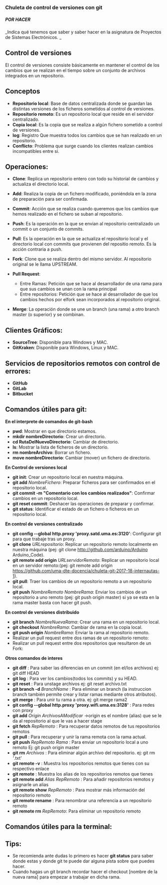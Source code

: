 ﻿### Chuleta de control de versiones con git

##### POR HACER

_Indica qué tenemos que saber y saber hacer en la asignatura de Proyectos de Sistemas Electrónicos. _

## Control de versiones
El control de versiones consiste básicamente en mantener el control de los cambios que se realizan en el tiempo sobre un conjunto de archivos integrados en un repositorio.


## Conceptos

* **Repositorio local**: Base de datos centralizada donde se guardan las distintas versiones de los ficheros sometidos al control de versiones.
* **Repositorio remoto**: Es un repositorio local que reside en el servidor centralizado.
* **Copia local**: Es la copia que se realiza a algún fichero sometido a control de versiones.
* **log**: Registro Que muestra todos los cambios que se han realizado en un repositorio.
* **Conflicto**: Problema que surge cuando los clientes realizan cambios incompatibles entre si.


## Operaciones:  

* **Clone**: Replica un repositorio entero con todo su historial de cambios y actualiza el directorio local.
* **Add**: Realiza la copia de un fichero modificado, poniéndola en la zona de preparación para ser confirmada.
* **Commit**: Acción que se realiza cuando queremos que los cambios que hemos realizado en el fichero se suban al repositorio.
* **Push**: Es la operación en la que se envian al repositorio centralizado un commit o un conjunto de commits.
* **Pull**: Es la operación en la que se actualiza el repositorio local y el directorio local con commits que provienen del repositio remoto. Es la acción contraria a push.
* **Fork**: Clone que se realiza dentro del mismo servidor. Al repositorio original se le llama UPSTREAM.
* **Pull Request**:
  - Entre Ramas: Petición que se hace al desarrollador de una rama para que sus cambios se unan con la rama principal
  - Entre repositorios: Petición que se hace al desarrollador de que los cambios hechos por elfork sean incorporados al repositorio original.

* **Merge**: La operación donde se une un branch (una rama) a otro branch master (o superior) y se combinan.

## Clientes Gráficos:

* **SourceTree**: Disponible para Windows y MAC.
* **GitKraken**: Disponible para Windows, Linux y MAC.

## Servicios de repositorios remotos con control de errores:

* **GitHub**
* **GitLab**
* **Bitbucket**

## Comandos útiles para git:

**En el interprete de comandos de git-bash**

* **pwd**: Mostrar en que directorio estamos.
* **mkdir nombreDirectorio**: Crear un directorio.
* **cd RutaDelNuevoDirectorio**: Cambiar de directorio.
* **ls**: Mostrar la lista de ficheros de un directorio.
* **rm nombreArchivo**: Borrar un fichero.
* **move nombreDirectorio**: Cambiar (mover) un fichero de directorio.

**En Control de versiones local**

* **git init**: Crear un repositorio local en nuestra máquina.
* **git add** *NombreFichero*: Preparar ficheros para ser confirmados en el repositorio local.
* **git commit -m "Comentario con los cambios realizados"**: Confirmar cambios en un repositorio local.
* **git reset commit**: Deshacer las operaciones de preparar y confirmar.
* **git status**: Identificar el estado de un fichero o ficheros en un repositorio local.

**En control de versiones centralizado**

* **git config --global http.proxy 'proxy.satd.uma.es:3120'**: Configurar git para que trabaje tras un proxy.
* **git clone** *URLrepositorio*: Replicar un repositorio remoto localmente en nuestra máquina (pej: git clone http://github.com/arduino/Arduino Arduino_Code).
*  **git remote add origin** *URLservidorRemoto*: Replicar un repositorio local en un servidor remoto:(pej: git remote add origin https://github.com/uma-dte-docencia/chuleta-git-2017-18-internautas-1).
* **git pull**: Traer los cambios de un repositorio remoto a un repositorio local.
* **git push** *NombreRemoto NombreRama*: Enviar los cambios de un repositorio a uno remoto (pej: git push origin master) si ya se esta en la rama master basta con hacer git push.

**En control de versiones distribuido**

* **git branch** *NombreNuevaRama*: Crear una rama en un repositorio local.
* **git checkout** *NombreRama*: Cambiar de rama en la copia local.
* **git push origin** *NombreRama*: Enviar la rama al repositorio remoto.
* Realizar un pull request entre dos ramas de un repositorio remoto:
* Realizar un pull request entre dos repositorios que resultaron de un Fork:

**Otros comandos de interes**

* **git diff** : Para saber las diferencias en un commit (en el/los archivos) ej: git diff HEAD
* **git log** : Para ver los cambios(todos los commits) y su HEAD.
* **git reset** : Para unstage archivos ej: git reset archivo.txt
* **git branch -d** *BranchName* : Para eliminar un branch (la instruccion branch también permite crear y listar ramas mediante otros atributos).
* **git merge** : Para unir tu rama a otra. ej: git merge rama2
* **git config --global http.proxy 'proxy.wifi.uma.es:3128'** : Para redes con proxy
* **git add** *Origin ArchivosAModificar* ->origin es el nombre (alias) que se le da al repositorio al que le vas a hacer stage
* **git fetch** *RepRemoto* : Para recuperar datos remotos de tus repositorios remotos
* **git pull** : Para recuperar y unir la rama remota con la rama actual.
* **git push** *RepRemoto Rama* : Para enviar un repositorio local a uno remoto Ej: git push origin master
* **git rm** *Archivos* : Para eliminar algún archivo del repositorio. ej: git rm *'*.txt'
* **git remote -v** : Muestra los repositorios remotos que tienes con su respectivo enlace
* **git remote** : Muestra los alias de los repositorios remotos que tienes
* **git remote add** *Alias RepRemoto* : Para añadir repositorios remotos y asignarle un alias
* **git remote show** *RepRemoto* : Para mostrar más información del repositorio remoto
* **git remote rename** : Para renombrar una referencia a un repositorio remoto
* **git remote rm** *RepRemoto*: Para eliminar un repositorio remoto


## Comandos útiles para la terminal:

## Tips:

* Se recomienda ante dudas lo primero es hacer **git status** para saber donde estas y donde git te puede dar alguna pista sobre que puedes hacer.
* Cuando hagas un git branch recordar hacer el checkout [nombre de la nueva rama] para empezar a trabajar en dicha rama.

